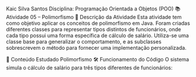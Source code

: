 Kaic Silva Santos
Disciplina: Programação Orientada a Objetos (POO)
📚 Atividade 05 – Polimorfismo
📄 Descrição da Atividade
Esta atividade tem como objetivo aplicar os conceitos de polimorfismo em Java. Foram criadas diferentes classes para representar tipos distintos de funcionários, onde cada tipo possui uma forma específica de cálculo de salário. Utiliza-se uma classe base para generalizar o comportamento, e as subclasses sobrescrevem o método para fornecer uma implementação personalizada.

📌 Conteúdo Estudado
Polimorfismo
🛠️ Funcionamento do Código
O sistema simula o cálculo de salário para três tipos diferentes de funcionários:
